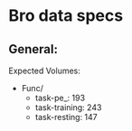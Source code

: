 # Bro data specs

## General:  
Expected Volumes:  
* Func/  
  * task-pe_: 193  
  * task-training: 243  
  * task-resting: 147
  